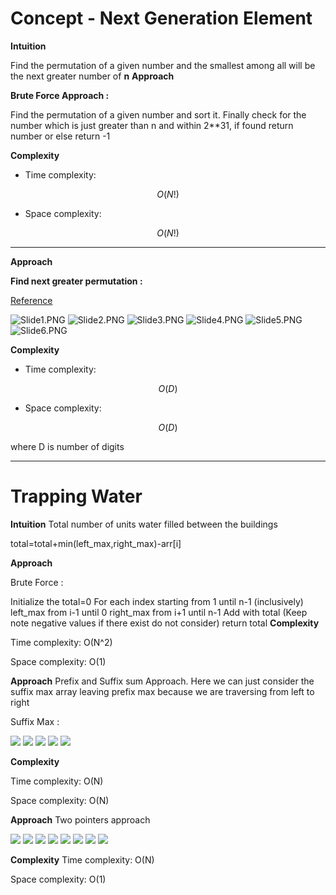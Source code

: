 # Concept - Next Generation Element 


**Intuition**
<!-- Describe your first thoughts on how to solve this problem. -->
Find the permutation of a given number and the smallest among all will be the next greater number of **n**
**Approach**
<!-- Describe your approach to solving the problem. -->
**Brute Force Approach :**

Find the permutation of a given number and sort it.
Finally check for the number which is just greater than n and within 2**31, if found return number or else return -1

**Complexity**
- Time complexity:
<!-- Add your time complexity here, e.g. $$O(n)$$ -->
$$O(N!)$$
- Space complexity:
<!-- Add your space complexity here, e.g. $$O(n)$$ -->
$$O(N!)$$

---


**Approach**

**Find next greater permutation :** 

[Reference](https://www.geeksforgeeks.org/dsa/next-permutation/)

![Slide1.PNG](https://assets.leetcode.com/users/images/70392bf6-cb8c-4d5d-95e8-74d757175314_1752724696.2617145.png)
![Slide2.PNG](https://assets.leetcode.com/users/images/b6f6b03e-a98e-4494-94bc-94fd55878300_1752724701.1664383.png)
![Slide3.PNG](https://assets.leetcode.com/users/images/ebde143f-1e1b-47e6-bad5-2e54515365a1_1752724708.820846.png)
![Slide4.PNG](https://assets.leetcode.com/users/images/6fa66979-dd1d-43b6-9394-0e90b8ad05f0_1752724713.0911744.png)
![Slide5.PNG](https://assets.leetcode.com/users/images/64f9bfec-dad0-4a92-86b9-f96bc53cd62f_1752724719.1928244.png)
![Slide6.PNG](https://assets.leetcode.com/users/images/ab10b2f8-03d3-471a-8ea2-faede48f8b2f_1752724724.2358792.png)



**Complexity**
- Time complexity:
<!-- Add your time complexity here, e.g. $$O(n)$$ -->
$$ O(D)$$
- Space complexity:
<!-- Add your space complexity here, e.g. $$O(n)$$ -->
$$ O(D)$$

where D is number of digits

---
# Trapping Water

**Intuition**
Total number of units water filled between the buildings

total=total+min(left_max,right_max)-arr[i]   

**Approach**

Brute Force :

Initialize the total=0
For each index starting from 1 until n-1 (inclusively)
left_max from i-1 until 0
right_max from i+1 until n-1
Add with total (Keep note negative values if there exist do not consider)
return total
**Complexity**

Time complexity:
O(N^2)

Space complexity:
O(1)



**Approach**
Prefix and Suffix sum Approach. Here we can just consider the suffix max array leaving prefix max because we are traversing from left to right

Suffix Max :

<img src='https://assets.leetcode.com/users/images/24940e28-9b87-46ae-93dc-ed904584e26f_1752846075.296077.png' />
<img src='https://assets.leetcode.com/users/images/55b1a58e-ff8a-4ff9-ab85-a9bcfdc53cea_1752846084.6826568.png' />
<img src='https://assets.leetcode.com/users/images/8e413c7b-37f3-40a9-97af-e034df92c833_1752846089.1883512.png' />
<img src='https://assets.leetcode.com/users/images/08cce4f5-f02d-4da5-861c-f327bf4e18fb_1752846094.2049174.png' />
<img src='[https://assets.leetcode.com/users/images/e8bceda9-d81b-4494-a55a-f41f2a2d98e5_1752846099.8652275.png' />

**Complexity**

Time complexity:
O(N)

Space complexity:
O(N)

**Approach**
Two pointers approach

<img src='https://assets.leetcode.com/users/images/0d9f2725-74ad-4c86-9c05-a9bf3f558b78_1752845211.9903376.png' />
<img src='https://assets.leetcode.com/users/images/928f13ad-a63f-4b8d-94b8-cf57a1e24f37_1752845226.112784.png' />
<img src='https://assets.leetcode.com/users/images/55d1c94b-c553-480c-b5b8-a6fb8d80b8bd_1752845231.9661117.png' />
<img src='https://assets.leetcode.com/users/images/f70e4ba1-3ffa-4894-9bcd-5296710b84f9_1752845236.8348687.png' />
<img src='https://assets.leetcode.com/users/images/462de70b-2af4-448f-a326-8b0ac2955dbf_1752845242.7939358.png' />
<img src='https://assets.leetcode.com/users/images/a315a458-c8e7-40b9-b07a-e474158095e8_1752845247.0111835.png' />
<img src='https://assets.leetcode.com/users/images/f3301635-117c-45db-ad86-0de5aa13cadd_1752845252.4319925.png' />
<img src='https://assets.leetcode.com/users/images/8e9fd3b5-279c-4498-b8b2-b9a8cfb3314c_1752845256.6722639.png' />

**Complexity**
Time complexity:
O(N)

Space complexity:
O(1)




